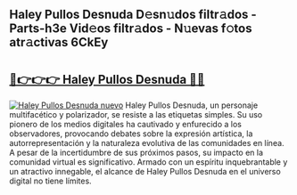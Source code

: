 ## Haley Pullos Desnuda D𝚎sn𝚞dos filtr𝚊dos - Parts-h3e Vid𝚎os filtr𝚊dos - N𝚞evas f𝚘tos atr𝚊ctivas 6CkEy

# <h2><a href="http://mb9u0w.tromn.icu/?c=Haley+Pullos+Desnuda">🔗👉👉👉 Haley Pullos Desnuda 🔗🔗</a></h2>

[![Haley Pullos Desnuda nuevo](https://i.imgur.com/pEAQMta.gif)](http://mb9u0w.tromn.icu/?c=Haley+Pullos+Desnuda)
Haley Pullos Desnuda, un personaje multifacético y polarizador, se resiste a las etiquetas simples. Su uso pionero de los medios digitales ha cautivado y enfurecido a los observadores, provocando debates sobre la expresión artística, la autorrepresentación y la naturaleza evolutiva de las comunidades en línea. A pesar de la incertidumbre de sus próximos pasos, su impacto en la comunidad virtual es significativo. Armado con un espíritu inquebrantable y un atractivo innegable, el alcance de Haley Pullos Desnuda en el universo digital no tiene límites.
